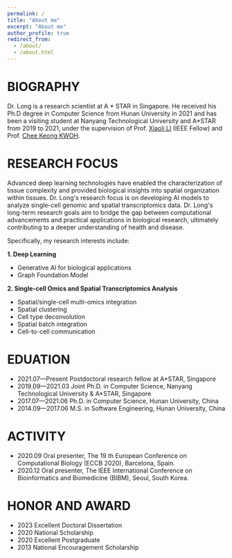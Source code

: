 ```yaml
---
permalink: /
title: "About me"
excerpt: "About me"
author_profile: true
redirect_from: 
  - /about/
  - /about.html
---
```

# BIOGRAPHY
Dr. Long is a research scientist at A * STAR in Singapore. He received his Ph.D degree in Computer Science from Hunan University in 2021 and has been a visiting student at Nanyang Technological University and A*STAR from 2019 to 2021, under the supervision of Prof. [Xiaoli LI](https://scholar.google.com/citations?user=E3yQKloAAAAJ&hl=en) (IEEE Fellow) and Prof. [Chee Keong KWOH](https://scholar.google.com/citations?user=jVn0wDMAAAAJ&hl=en).  

# RESEARCH FOCUS
Advanced deep learning technologies have enabled the characterization of tissue complexity and provided biological insights into spatial organization within tissues. Dr. Long's research focus is on developing AI models to analyze single-cell genomic and spatial transcriptomics data. Dr. Long's long-term research goals aim to bridge the gap between computational advancements and practical applications in biological research, ultimately contributing to a deeper understanding of health and disease.

Specifically, my research interests include:

**1. Deep Learning**
- Generative AI for biological applications
- Graph Foundation Model  

**2. Single-cell Omics and Spatial Transcriptomics Analysis**
- Spatial/single-cell multi-omics integration
- Spatial clustering
- Cell type deconvolution
- Spatial batch integration
- Cell-to-cell communication

# EDUATION
- 2021.07—Present   Postdoctoral research fellow at A*STAR, Singapore
- 2019.09—2021.03   Joint Ph.D. in Computer Science, Nanyang Technological University & A*STAR, Singapore
- 2017.07—2021.06   Ph.D. in Computer Science, Hunan University, China
- 2014.09—2017.06   M.S. in Software Engineering, Hunan University, China 

# ACTIVITY
- 2020.09   Oral presenter, The 19 th European Conference on Computational Biology (ECCB 2020), Barcelona, Spain.
- 2020.12   Oral presenter, The IEEE International Conference on Bioinformatics and Biomedicine (BIBM), Seoul, South Korea.

# HONOR AND AWARD
- 2023 Excellent Doctoral Dissertation
- 2020 National Scholarship
- 2020 Excellent Postgraduate
- 2013 National Encouragement Scholarship


<script type="text/javascript" id="clustrmaps" src="//clustrmaps.com/map_v2.js?d=8D0XnQtyG8lfckDdFT7ZfrCMSqc-gPw84_X6pr5wfP4&cl=ffffff&w=a"></script>
